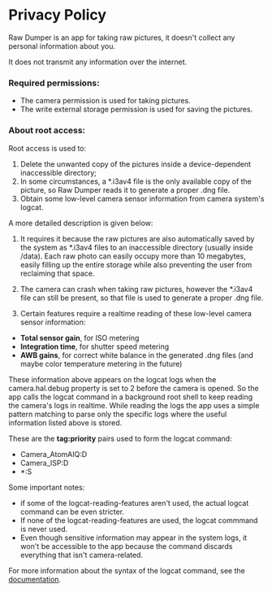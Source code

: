 # Privacy Policy

Raw Dumper is an app for taking raw pictures, it doesn't collect any personal information about you.

It does not transmit any information over the internet.

### Required permissions:
* The camera permission is used for taking pictures.
* The write external storage permission is used for saving the pictures.

### About root access:

Root access is used to:
1. Delete the unwanted copy of the pictures inside a device-dependent inaccessible directory;
2. In some circumstances, a \*.i3av4 file is the only available copy of the picture, so Raw Dumper reads it to generate a proper .dng file.
3. Obtain some low-level camera sensor information from camera system's logcat.

A more detailed description is given below:

1. It requires it because the raw pictures are also automatically saved by the system as \*.i3av4 files to an inaccessible directory (usually inside /data). Each raw photo can easily occupy more than 10 megabytes, easily filling up the entire storage while also preventing the user from reclaiming that space. 

2. The camera can crash when taking raw pictures, however the \*.i3av4 file can still be present, so that file is used to generate a proper .dng file.

3. Certain features require a realtime reading of these low-level camera sensor information:

- **Total sensor gain**, for ISO metering
- **Integration time**, for shutter speed metering
- **AWB gains**, for correct white balance in the generated .dng files (and maybe color temperature metering in the future)

These information above appears on the logcat logs when the camera.hal.debug property is set to 2 before the camera is opened. So the app calls the logcat command in a background root shell to keep reading the camera's logs in realtime. While reading the logs the app uses a simple pattern matching to parse only the specific logs where the useful information listed above is stored. 

These are the **tag\:priority** pairs used to form the logcat command:
- Camera_AtomAIQ:D
- Camera_ISP:D
- \*:S

Some important notes:

- if some of the logcat-reading-features aren't used, the actual logcat command can be even stricter.
- If none of the logcat-reading-features are used, the logcat commmand is never used.
- Even though sensitive information may appear in the system logs, it won't be accessible to the app because the command discards everything that isn't camera-related.

For more information about the syntax of the logcat command, see the [documentation](https://developer.android.com/studio/command-line/logcat).
